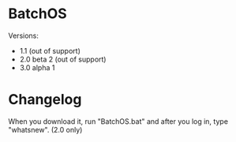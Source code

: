# BatchOS
Versions:

- 1.1 (out of support)
- 2.0 beta 2 (out of support)
- 3.0 alpha 1

# Changelog
When you download it, run "BatchOS.bat" and after you log in, type "whatsnew". (2.0 only)

